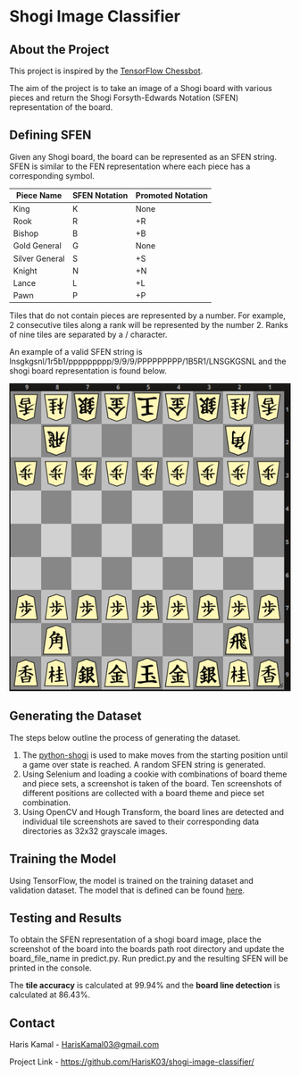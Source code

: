 # Shogi Image Classifier #

## About the Project ##

This project is inspired by the [TensorFlow Chessbot](https://github.com/Elucidation/tensorflow_chessbot).

The aim of the project is to take an image of a Shogi board with various pieces and return the Shogi Forsyth-Edwards Notation (SFEN) representation of the board.

## Defining SFEN ##

Given any Shogi board, the board can be represented as an SFEN string. SFEN is similar to the FEN representation where each piece has a corresponding symbol.

| Piece Name     | SFEN Notation | Promoted Notation |
| -------------- | ------------- | ----------------- | 
| King           | K             | None              |
| Rook           | R             | +R                |
| Bishop         | B             | +B                |
| Gold General   | G             | None              |
| Silver General | S             | +S                |
| Knight         | N             | +N                |
| Lance          | L             | +L                |
| Pawn           | P             | +P                |

Tiles that do not contain pieces are represented by a number. For example, 2 consecutive tiles along a rank will be represented by the number 2. Ranks of nine tiles are separated by a / character. 

An example of a valid SFEN string is lnsgkgsnl/1r5b1/ppppppppp/9/9/9/PPPPPPPPP/1B5R1/LNSGKGSNL and the shogi board representation is found below.

![alt text](https://github.com/HarisK03/shogi-image-classifier/blob/readme/shogi.png)

## Generating the Dataset ##

The steps below outline the process of generating the dataset.

1. The [python-shogi](https://github.com/gunyarakun/python-shogi) is used to make moves from the starting position until a game over state is reached. A random SFEN string is generated.
2. Using Selenium and loading a cookie with combinations of board theme and piece sets, a screenshot is taken of the board. Ten screenshots of different positions are collected with a board theme and piece set combination.
3. Using OpenCV and Hough Transform, the board lines are detected and individual tile screenshots are saved to their corresponding data directories as 32x32 grayscale images.

## Training the Model ##

Using TensorFlow, the model is trained on the training dataset and validation dataset. The model that is defined can be found [here](https://github.com/HarisK03/shogi-image-classifier/blob/e89a0324d932e037243f797546743b6debb3c60e/train_model.py#L54C3-L54C3).

##  Testing and Results ##

To obtain the SFEN representation of a shogi board image, place the screenshot of the board into the boards path root directory and update the board_file_name in predict.py. Run predict.py and the resulting SFEN will be printed in the console. 

The **tile accuracy** is calculated at 99.94% and the **board line detection** is calculated at 86.43%.

## Contact ##

Haris Kamal - HarisKamal03@gmail.com

Project Link - https://github.com/HarisK03/shogi-image-classifier/
